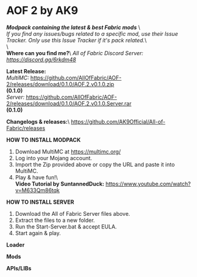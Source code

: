 # AOF 2 by AK9	
***Modpack containing the latest &amp; best Fabric mods*** \	
*If you find any issues/bugs related to a specific mod, use their Issue Tracker. Only use this Issue Tracker if it's pack related.*\	
\	
**Where can you find me?**\	
*All of Fabric Discord Server: https://discord.gg/6rkdm48*	

**Latest Release:**\
*MultiMC:*
https://github.com/AllOfFabric/AOF-2/releases/download/0.1.0/AOF.2.v0.1.0.zip \
**(0.1.0)**\
*Server:*
https://github.com/AllOfFabric/AOF-2/releases/download/0.1.0/AOF.2.v0.1.0.Server.rar \
**(0.1.0)**


**Changelogs & releases:**\	
https://github.com/AK9Official/All-of-Fabric/releases 	


**HOW TO INSTALL MODPACK**	
1. Download MultiMC at https://multimc.org/	
2. Log into your Mojang account.	
3. Import the Zip provided above or copy the URL and paste it into MultiMC.	
4. Play & have fun!\	
**Video Tutorial by SuntannedDuck:** https://www.youtube.com/watch?v=M633Qm86tqk	

**HOW TO INSTALL SERVER**	
1. Download the All of Fabric Server files above.	
2. Extract the files to a new folder.	
3. Run the Start-Server.bat & accept EULA.	
4. Start again & play.	


**Loader**	

**Mods**	

**APIs/LIBs**
